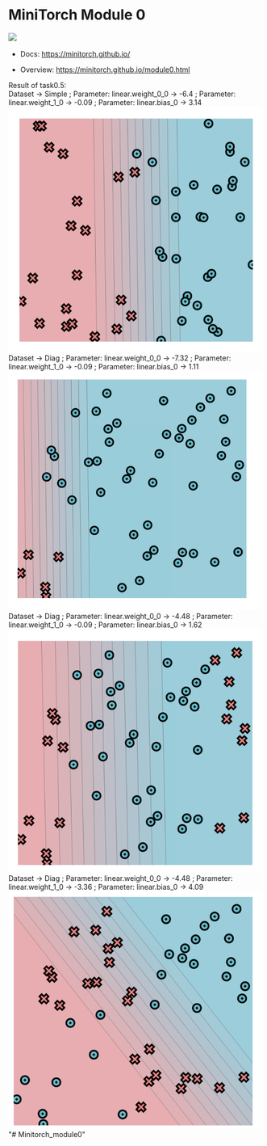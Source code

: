 # MiniTorch Module 0

<img src="https://minitorch.github.io/_images/match.png" width="100px">

* Docs: https://minitorch.github.io/

* Overview: https://minitorch.github.io/module0.html

Result of task0.5:
<br />
	Dataset -> Simple ;
	Parameter: linear.weight_0_0 -> -6.4 ;
	Parameter: linear.weight_1_0 -> -0.09 ;
	Parameter: linear.bias_0 -> 3.14
	<br />
<img src="task0.5Simple.PNG" width="500px">
<br />
	Dataset -> Diag ;
	Parameter: linear.weight_0_0 -> -7.32 ;
	Parameter: linear.weight_1_0 -> -0.09 ;
	Parameter: linear.bias_0 -> 1.11
	<br />
<img src="task0.5Diag.PNG" width="500px">
<br />
	Dataset -> Diag ;
	Parameter: linear.weight_0_0 -> -4.48 ;
	Parameter: linear.weight_1_0 -> -0.09 ;
	Parameter: linear.bias_0 -> 1.62
	<br />
<img src="task0.5Split.PNG" width="500px">
<br />
	Dataset -> Diag ;
	Parameter: linear.weight_0_0 -> -4.48 ;
	Parameter: linear.weight_1_0 -> -3.36 ;
	Parameter: linear.bias_0 -> 4.09
	<br />
<img src="task0.5Xor.PNG" width="500px">
"# Minitorch_module0" 
